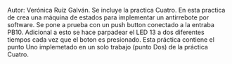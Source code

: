 Autor: Verónica Ruíz Galván.
Se incluye la practica Cuatro.
En esta practica de crea una máquina de estados para implementar un antirrebote por software.
Se pone a prueba con un push button conectado a la entraba PB10.
Adicional a esto se hace parpadear el LED 13 a dos diferentes tiempos cada vez que el boton es presionado.
Esta práctica contiene el punto Uno  implemetado en un solo trabajo (punto Dos) de la práctica Cuatro.
